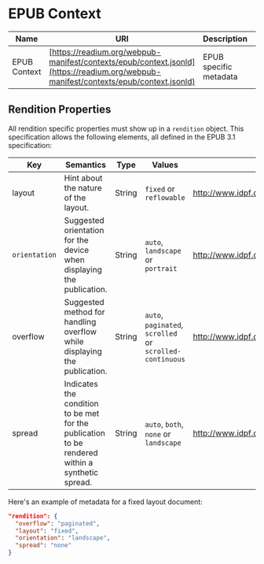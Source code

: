 # EPUB Context

| Name  | URI | Description | Required? |
| ---- | ----------- | ------------- | --------- |
EPUB Context | [https://readium.org/webpub-manifest/contexts/epub/context.jsonld](https://readium.org/webpub-manifest/contexts/epub/context.jsonld)| EPUB specific metadata | No |

## Rendition Properties

All rendition specific properties must show up in a `rendition` object. This specification allows the following elements, all defined in the EPUB 3.1 specification:


| Key   | Semantics | Type     | Values    | URI |
| ----- | --------- | -------- | --------- | --- | 
| layout  | Hint about the nature of the layout.  | String  | `fixed` or `reflowable` | http://www.idpf.org/vocab/rendition/#layout |
| `orientation`  | Suggested orientation for the device when displaying the publication.  | String  | `auto`, `landscape` or `portrait`  | http://www.idpf.org/vocab/rendition/#orientation |
| overflow  | Suggested method for handling overflow while displaying the publication.  | String  | `auto`, `paginated`, `scrolled` or `scrolled-continuous`  | http://www.idpf.org/vocab/rendition/#flow |
| spread  | Indicates the condition to be met for the publication to be rendered within a synthetic spread. | String  | `auto`, `both`, `none` or `landscape` | http://www.idpf.org/vocab/rendition/#spread |

Here's an example of metadata for a fixed layout document:

```json
"rendition": {
  "overflow": "paginated",
  "layout": "fixed",
  "orientation": "landscape",
  "spread": "none"
}
```
